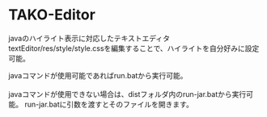 # TAKO-Editor
javaのハイライト表示に対応したテキストエディタ
textEditor/res/style/style.cssを編集することで、ハイライトを自分好みに設定可能。

javaコマンドが使用可能であればrun.batから実行可能。<br>
<br>
javaコマンドが使用できない場合は、distフォルダ内のrun-jar.batから実行可能。
run-jar.batに引数を渡すとそのファイルを開きます。
